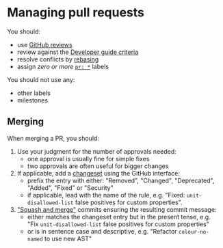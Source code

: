 # Managing pull requests

You should:

- use [GitHub reviews](https://help.github.com/articles/about-pull-request-reviews/)
- review against the [Developer guide criteria](../developer-guide/rules.md)
- resolve conflicts by [rebasing](https://www.atlassian.com/git/tutorials/rewriting-history/git-rebase)
- assign _zero or more_ [`pr: *`](https://github.com/stylelint/stylelint/labels) labels

You should not use any:

- other labels
- milestones

## Merging

When merging a PR, you should:

1. Use your judgment for the number of approvals needed:
   - one approval is usually fine for simple fixes
   - two approvals are often useful for bigger changes
2. If applicable, add a [changeset](https://github.com/changesets/changesets) using the GitHub interface:
   - prefix the entry with either: "Removed", "Changed", "Deprecated", "Added", "Fixed" or "Security"
   - if applicable, lead with the name of the rule, e.g. "Fixed: `unit-disallowed-list` false positives for custom properties".
3. ["Squash and merge"](https://help.github.com/en/github/collaborating-with-issues-and-pull-requests/about-pull-request-merges#squash-and-merge-your-pull-request-commits) commits ensuring the resulting commit message:
   - either matches the changeset entry but in the present tense, e.g. "Fix `unit-disallowed-list` false positives for custom properties"
   - or is in sentence case and descriptive, e.g. "Refactor `colour-no-named` to use new AST"
